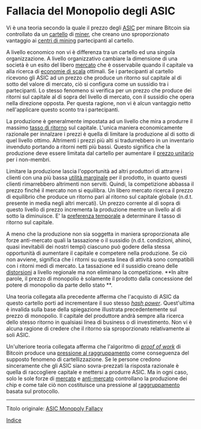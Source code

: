 # Fallacia del Monopolio degli ASIC



Vi è una teoria secondo la quale il prezzo degli [ASIC](https://it.wikipedia.org/wiki/Application_specific_integrated_circuit) per minare Bitcoin sia controllato da un [cartello](https://mises.org/library/man-economy-and-state-power-and-market/html/p/1059) di [miner](ch101-glossary.md#miner), che creano uno sproporzionato vantaggio ai [centri di mining](ch101-glossary.md#centro-di-mining-mine) partecipanti al cartello.

A livello economico non vi è differenza tra un cartello ed una singola organizzazione. A livello organizzativo cambiare la dimensione di una società è un esito del libero [mercato](ch101-glossary.md#mercato) che è osservabile quando il capitale va alla ricerca di [economie di scala](https://it.wikipedia.org/wiki/Economie_di_scala) ottimali. Se i partecipanti al cartello ricevono gli ASIC ad un prezzo che produce un ritorno sul capitale al di sotto del valore di mercato, ciò si configura come un sussidio tra i partecipanti. Lo stesso fenomeno si verifica per un prezzo che produce dei ritorni sul capitale al di sopra del livello di mercato, con il sussidio che opera nella direzione opposta. Per questa ragione, non vi è alcun vantaggio netto nell'applicare questo sconto tra i partecipanti.

La produzione è generalmente impostata ad un livello che mira a produrre il massimo [tasso di ritorno](https://en.wikipedia.org/wiki/Rate_of_return) sul capitale. L'unica maniera economicamente razionale per innalzare i prezzi è quella di limitare la produzione al di sotto di quel livello ottimo. Altrimenti i prezzi più alti si tradurrebbero in un inventario invenduto portando a ritorni netti più bassi. Questo significa che la produzione deve essere limitata dal cartello per aumentare il [prezzo unitario](https://en.wikipedia.org/wiki/Unit_price) per i non-membri.

Limitare la produzione lascia l'opportunità ad altri produttori di attrarre i clienti con una più bassa [utilità marginale](https://it.wikipedia.org/wiki/Utilit%C3%A0_marginale) per il prodotto, in quanto questi clienti rimarrebbero altrimenti non serviti. Quindi, la competizione abbassa il prezzo finché il mercato non si equilibra. Un libero mercato ricerca il prezzo di equilibrio che produce un ritorno pari al ritorno sul capitale globale (n.d.t. presente in media negli altri mercati). Un prezzo corrente al di sopra di questo livello di prezzo incrementa la produzione mentre un livello al di sotto la diminuisce. E' la [preferenza temporale](https://en.wikipedia.org/wiki/Time_preference) a determinare il tasso di ritorno sul capitale.

A meno che la produzione non sia soggetta in maniera sproporzionata alle forze anti-mercato quali la tassazione o il sussidio (n.d.t. condizioni, ahinoi, quasi inevitabili dei nostri tempi) ciascuno può godere della stessa opportunità di aumentare il capitale e competere nella produzione. Se ciò non avviene, significa che i ritorni su questa linea di attività sono compatibili con i ritorni medi di mercato. La tassazione ed il sussidio creano delle [distorsioni](ch101-glossary.md#distorsione) a livello regionale ma non eliminano la competizione. **In altre parole, il prezzo di monopolio è solamente il prodotto dalla concessione del potere di monopolio da parte dello stato **. 

Una teoria collegata alla precedente afferma che l'acquisto di ASIC da questo cartello porti ad incrementare il suo stesso [_hash power_](ch101-glossary.md#hash-power). Quest'ultima è invalida sulla base della spiegazione illustrata precedentemente sul prezzo di monopolio. Il capitale del produttore andrà sempre alla ricerca dello stesso ritorno in qualsiasi linea di business o di investimento. Non vi è alcuna ragione di credere che il ritorno sia sproporzionato relativamente ai soli ASIC.

Un'ulteriore teoria collegata afferma che l'algoritmo di [_proof of work_](ch101-glossary.md#prova) di Bitcoin produce una [pressione al raggruppamento](ch039-pooling-pressure-risk.md) come conseguenza del supposto fenomeno di cartellizzazione. Se le persone credono sinceramente che gli ASIC siano sovra-prezzati la risposta razionale è quella di raccogliere capitale e mettersi a produrre ASIC. Ma in ogni caso, solo le sole forze di [mercato](ch101-glossary.md#variazione) e [anti-mercato](ch101-glossary.md#distorsione) controllano la produzione dei chip e come tale ciò non costituisce una pressione al [raggruppamento](ch101-glossary.md#raggruppamento-pooling) basata sul protocollo. 

---

Titolo originale: [ASIC Monopoly Fallacy](https://github.com/libbitcoin/libbitcoin-system/wiki/ASIC-Monopoly-Fallacy)

[Indice](/README.md)